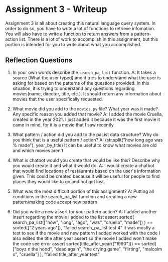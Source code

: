 # Assignment 3 - Writeup

Assignment 3 is all about creating this natural language query system.  In order to do so, you have to write a lot of functions to retrieve infomation.  You will also have to write a function to return answers from a pattern-action list.  There is a lot of work to accomplish in this assignment, but this portion is intended for you to write about what you accomplished.

## Reflection Questions
1. In your own words describe the `search_pa_list` function.
A: It takes a source (What the user typed) and it tries to understand what the user is asking for based on the patterns of the questions provided. In this situation, it is trying to understand any questions regarding movies(name, director, title, etc.). It should return any information about movies that the user specifically requested. 

2. What movie did you add to the `movies.py` file?  What year was it made? Any specific reason you added that movie?
A: I added the movie Cruella, created in the year 2021. I just added it because it was the first movie it came in mind, for it is a movie that I saw recently

3. What pattern / action did you add to the paList data structure?  Why do you think that is a useful pattern / action?
A: (str.split("how long ago was % made"), year_by_title)
It can be useful to know what movies are old and which movies aren't

4. What is chatbot would you create that would be like this?  Describe why you would create it and what it would do.
A: I would create a chatbot that would find locations of restaurants based on the user's information given. This could be created because it will be useful for people to find places they would like to go and not get lost.

5. What was the most difficult portion of this assignment?
A: Putting all conditions in the search_pa_list function and creating a new pattern/making code accept new pattern

6. Did you write a new assert for your pattern action?
A: I added another insert regarding the movie i added to the list
    assert sorted(
        search_pa_list(["how", "long", "ago", "was", "cruella", "made"])
    ) == sorted(["2 years ago"]), "failed search_pa_list test 4"
it was mostly a test to see if the movie and new pattern I added worked with the code
I also edited the title after year assert so the movie I added won't make the code see error
assert sorted(title_after_year(["1990"])) == sorted(
        ["boyz n the hood", "dead again", "the crying game", "flirting", "malcolm x", "cruella"]
    ), "failed title_after_year test"
